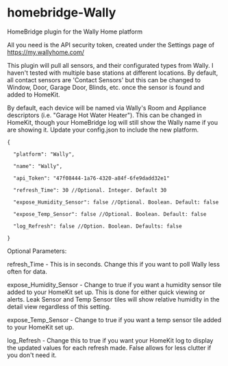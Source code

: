 # homebridge-Wally
HomeBridge plugin for the Wally Home platform

All you need is the API security token, created under the Settings page of https://my.wallyhome.com/

This plugin will pull all sensors, and their configurated types from Wally. I haven't tested with multiple base stations at different locations. By default, all contact sensors are 'Contact Sensors' but this can be changed to Window, Door, Garage Door, Blinds, etc. once the sensor is found and added to HomeKit.

By default, each device will be named via Wally's Room and Appliance descriptors (i.e. "Garage Hot Water Heater"). This can be changed in HomeKit, though your HomeBridge log will still show the Wally name if you are showing it.
Update your config.json to include the new platform.


    {
    
      "platform": "Wally",
      
      "name": "Wally",
      
      "api_Token": "47f08444-1a76-4320-a84f-6fe9dadd32e1"
      
      "refresh_Time": 30 //Optional. Integer. Default 30
      
      "expose_Humidity_Sensor": false //Optional. Boolean. Default: false
      
      "expose_Temp_Sensor": false //Optional. Boolean. Default: false
      
      "log_Refresh": false //Option. Boolean. Defaults: false
      
    }
  
  Optional Parameters:
  
  refresh_Time - This is in seconds. Change this if you want to poll Wally less often for data.
  
  expose_Humidity_Sensor - Change to true if you want a humidity sensor tile added to your HomeKit set up. This is done for either quick viewing or alerts. Leak Sensor and Temp Sensor tiles will show relative humidity in the detail view regardless of this setting.
  
  expose_Temp_Sensor - Change to true if you want a temp sensor tile added to your HomeKit set up.
  
  log_Refresh - Change this to true if you want your HomeKit log to display the updated values for each refresh made. False allows for less clutter if you don't need it.
  
